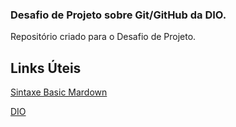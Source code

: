 ### Desafio de Projeto sobre Git/GitHub da DIO.
Repositório criado para o Desafio de Projeto.

## Links Úteis
[Sintaxe Basic Mardown](https://www.markdownguide.org/basic-syntax/)
 
[DIO](https://www.dio.me/en)

